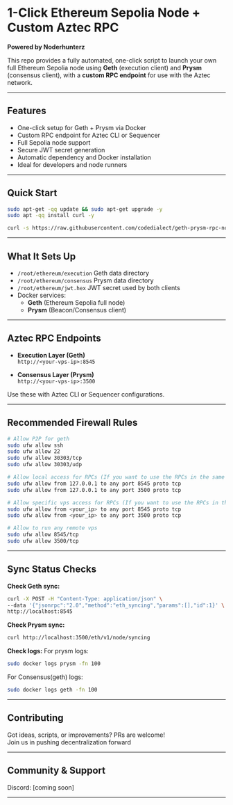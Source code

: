 
# 1-Click Ethereum Sepolia Node + Custom Aztec RPC
**Powered by Noderhunterz**

This repo provides a fully automated, one-click script to launch your own full Ethereum Sepolia node using **Geth** (execution client) and **Prysm** (consensus client), with a **custom RPC endpoint** for use with the Aztec network.

---

## Features

- One-click setup for Geth + Prysm via Docker
- Custom RPC endpoint for Aztec CLI or Sequencer
- Full Sepolia node support
- Secure JWT secret generation
- Automatic dependency and Docker installation
- Ideal for developers and node runners

---

## Quick Start

```bash
sudo apt-get -qq update && sudo apt-get upgrade -y
sudo apt -qq install curl -y
```
```bash
curl -s https://raw.githubusercontent.com/codedialect/geth-prysm-rpc-node/main/setup_geth_prysm.sh  | sudo bash
```

---

## What It Sets Up

- `/root/ethereum/execution` Geth data directory  
- `/root/ethereum/consensus`  Prysm data directory  
- `/root/ethereum/jwt.hex`  JWT secret used by both clients  
- Docker services:
  - **Geth** (Ethereum Sepolia full node)
  - **Prysm** (Beacon/Consensus client)

---

## Aztec RPC Endpoints

- **Execution Layer (Geth)**  
  `http://<your-vps-ip>:8545`

- **Consensus Layer (Prysm)**  
  `http://<your-vps-ip>:3500`

Use these with Aztec CLI or Sequencer configurations.

---

## Recommended Firewall Rules

```bash
# Allow P2P for geth
sudo ufw allow ssh
sudo ufw allow 22
sudo ufw allow 30303/tcp
sudo ufw allow 30303/udp

# Allow local access for RPCs (If you want to use the RPCs in the same vps)
sudo ufw allow from 127.0.0.1 to any port 8545 proto tcp
sudo ufw allow from 127.0.0.1 to any port 3500 proto tcp

# Allow specific vps access for RPCs (If you want to use the RPCs in the specific vps)
sudo ufw allow from <your_ip> to any port 8545 proto tcp
sudo ufw allow from <your_ip> to any port 3500 proto tcp

# Allow to run any remote vps
sudo ufw allow 8545/tcp
sudo ufw allow 3500/tcp
```

---

## Sync Status Checks

**Check Geth sync:**
```bash
curl -X POST -H "Content-Type: application/json" \
--data '{"jsonrpc":"2.0","method":"eth_syncing","params":[],"id":1}' \
http://localhost:8545
```

**Check Prysm sync:**
```bash
curl http://localhost:3500/eth/v1/node/syncing
```

**Check logs:**
For prysm logs:
```bash
sudo docker logs prysm -fn 100
```

For Consensus(geth) logs:
```bash
sudo docker logs geth -fn 100
```
---

## Contributing

Got ideas, scripts, or improvements? PRs are welcome!  
Join us in pushing decentralization forward

---

## Community & Support

Discord: [coming soon] 

---
